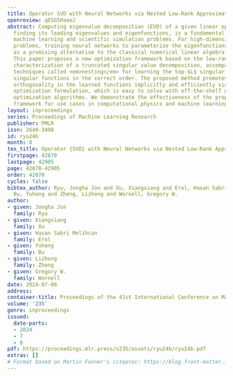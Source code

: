 ```yaml
---
title: Operator SVD with Neural Networks via Nested Low-Rank Approximation
openreview: qESG5HaaoJ
abstract: Computing eigenvalue decomposition (EVD) of a given linear operator, or
  finding its leading eigenvalues and eigenfunctions, is a fundamental task in many
  machine learning and scientific simulation problems. For high-dimensional eigenvalue
  problems, training neural networks to parameterize the eigenfunctions is considered
  as a promising alternative to the classical numerical linear algebra techniques.
  This paper proposes a new optimization framework based on the low-rank approximation
  characterization of a truncated singular value decomposition, accompanied by new
  techniques called <em>nesting</em> for learning the top-$L$ singular values and
  singular functions in the correct order. The proposed method promotes the desired
  orthogonality in the learned functions implicitly and efficiently via an unconstrained
  optimization formulation, which is easy to solve with off-the-shelf gradient-based
  optimization algorithms. We demonstrate the effectiveness of the proposed optimization
  framework for use cases in computational physics and machine learning.
layout: inproceedings
series: Proceedings of Machine Learning Research
publisher: PMLR
issn: 2640-3498
id: ryu24b
month: 0
tex_title: Operator {SVD} with Neural Networks via Nested Low-Rank Approximation
firstpage: 42870
lastpage: 42905
page: 42870-42905
order: 42870
cycles: false
bibtex_author: Ryu, Jongha Jon and Xu, Xiangxiang and Erol, Hasan Sabri Melihcan and
  Bu, Yuheng and Zheng, Lizhong and Wornell, Gregory W.
author:
- given: Jongha Jon
  family: Ryu
- given: Xiangxiang
  family: Xu
- given: Hasan Sabri Melihcan
  family: Erol
- given: Yuheng
  family: Bu
- given: Lizhong
  family: Zheng
- given: Gregory W.
  family: Wornell
date: 2024-07-08
address:
container-title: Proceedings of the 41st International Conference on Machine Learning
volume: '235'
genre: inproceedings
issued:
  date-parts:
  - 2024
  - 7
  - 8
pdf: https://proceedings.mlr.press/v235/assets/ryu24b/ryu24b.pdf
extras: []
# Format based on Martin Fenner's citeproc: https://blog.front-matter.io/posts/citeproc-yaml-for-bibliographies/
---
```

